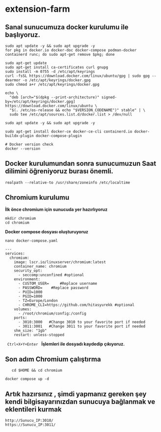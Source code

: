 # extension-farm

## Sanal sunucumuza docker kurulumu ile başlıyoruz. 

```
sudo apt update -y && sudo apt upgrade -y
for pkg in docker.io docker-doc docker-compose podman-docker containerd runc; do sudo apt-get remove $pkg; done

sudo apt-get update
sudo apt-get install ca-certificates curl gnupg
sudo install -m 0755 -d /etc/apt/keyrings
curl -fsSL https://download.docker.com/linux/ubuntu/gpg | sudo gpg --dearmor -o /etc/apt/keyrings/docker.gpg
sudo chmod a+r /etc/apt/keyrings/docker.gpg

echo \
  "deb [arch="$(dpkg --print-architecture)" signed-by=/etc/apt/keyrings/docker.gpg] https://download.docker.com/linux/ubuntu \
  "$(. /etc/os-release && echo "$VERSION_CODENAME")" stable" | \
  sudo tee /etc/apt/sources.list.d/docker.list > /dev/null

sudo apt update -y && sudo apt upgrade -y

sudo apt-get install docker-ce docker-ce-cli containerd.io docker-buildx-plugin docker-compose-plugin

# Docker version check
docker --version

```

## Docker kurulumundan sonra sunucumuzun Saat dilimini öğreniyoruz burası önemli.

```
realpath --relative-to /usr/share/zoneinfo /etc/localtime
```

## Chromium kurulumu

**İlk önce chromium için sunucuda yer hazırlıyoruz**

```
mkdir chromium
cd chromium
```

**Docker compose dosyası oluşturuyoruz**

```
nano docker-compose.yaml
```

```
---
services:
  chromium:
    image: lscr.io/linuxserver/chromium:latest
    container_name: chromium
    security_opt:
      - seccomp:unconfined #optional
    environment:
      - CUSTOM_USER=     #Replace username
      - PASSWORD=    #Replace password
      - PUID=1000
      - PGID=1000
      - TZ=Europe/London
      - CHROME_CLI=https://github.com/hitasyurekk #optional
    volumes:
      - /root/chromium/config:/config
    ports:
      - 3010:3000   #Change 3010 to your favorite port if needed
      - 3011:3001   #Change 3011 to your favorite port if needed
    shm_size: "1gb"
    restart: unless-stopped
 ```

   <code> Ctrl+X+Y+Enter </code> **İşlemleri ile dosyadı kaydedip çıkıyoruz.**

   ## Son adım Chromium çalıştırma 

```
   cd $HOME && cd chromium

docker compose up -d
```

## Artık hazırsınız , şimdi yapmanız gereken şey kendi bilgisayarınızdan sunucuya bağlanmak ve eklentileri kurmak
```
http://Sunucu_IP:3010/
https://Sunucu_IP:3011/
```
